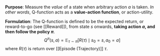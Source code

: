 **Purpose**: Measure the *value* of a state when arbitrary action $a$ is taken.
*In other words*, Q-function acts as a **value-action function**, or action-utility.

**Formulation**: The Q-function is defined to be the expected return, or reward-to-go (see [[Reward]]), from state $s$ onwards, **taking action $a$, and then follow the policy $\pi$**.
$$Q^{\pi}(s,a) = \mathbb{E}_{\tau \sim \pi} \left[ R(\tau) \mid s_0 = s, a_0 = a \right]$$
where $R(\tau)$ is return over [[Episode (Trajectory)]] $\tau$.